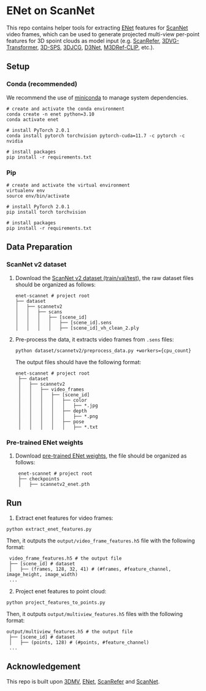 # ENet on ScanNet
This repo contains helper tools for extracting [ENet](https://vitalab.github.io/article/2019/05/06/ENet.html) features for [ScanNet](http://www.scan-net.org/) video frames, which can be used to generate projected multi-view per-point features for 3D spoint clouds as model input (e.g. [ScanRefer](https://github.com/daveredrum/ScanRefer), [3DVG-Transformer](https://github.com/zlccccc/3DVG-Transformer), [3D-SPS](https://github.com/fjhzhixi/3D-SPS), [3DJCG](https://github.com/zlccccc/3DVL_Codebase), [D3Net](https://github.com/daveredrum/D3Net), [M3DRef-CLIP](https://github.com/3dlg-hcvc/M3DRef-CLIP), etc.).

## Setup
### Conda (recommended)
We recommend the use of [miniconda](https://docs.conda.io/en/latest/miniconda.html) to manage system dependencies.

```shell
# create and activate the conda environment
conda create -n enet python=3.10
conda activate enet

# install PyTorch 2.0.1
conda install pytorch torchvision pytorch-cuda=11.7 -c pytorch -c nvidia

# install packages
pip install -r requirements.txt
```

### Pip
```shell
# create and activate the virtual environment
virtualenv env
source env/bin/activate

# install PyTorch 2.0.1
pip install torch torchvision

# install packages
pip install -r requirements.txt
```

## Data Preparation
### ScanNet v2 dataset
1. Download the [ScanNet v2 dataset (train/val/test)](http://www.scan-net.org/), the raw dataset files should be organized as follows:
    ```shell
    enet-scannet # project root
    ├── dataset
    │   ├── scannetv2
    │   │   ├── scans
    │   │   │   ├── [scene_id]
    │   │   │   │   ├── [scene_id].sens
    │   │   │   │   ├── [scene_id]_vh_clean_2.ply
    ```
2. Pre-process the data, it extracts video frames from `.sens` files:
   ```shell
   python dataset/scannetv2/preprocess_data.py +workers={cpu_count}
   ```
   The output files should have the following format:
   ```shell
   enet-scannet # project root
    ├── dataset
    │   ├── scannetv2
    │   │   ├── video_frames
    │   │   │   ├── [scene_id]
    │   │   │   │   ├── color
    │   │   │   │   │   ├── *.jpg
    │   │   │   │   ├── depth
    │   │   │   │   │   ├── *.png
    │   │   │   │   ├── pose
    │   │   │   │   │   ├── *.txt
   ```

### Pre-trained ENet weights
1. Download [pre-trained ENet weights](http://kaldir.vc.in.tum.de/ScanRefer/scannetv2_enet.pth), the file should be organized as follows:
   ```shell
    enet-scannet # project root
    ├── checkpoints
    │   ├── scannetv2_enet.pth
    ```

## Run
1. Extract enet features for video frames:
```shell
python extract_enet_features.py
```
Then, it outputs the `output/video_frame_features.h5` file with the following format:
```shell
 video_frame_features.h5 # the output file
 ├── [scene_id] # dataset
 │   ├── (frames, 128, 32, 41) # (#frames, #feature_channel, image_height, image_width)
 ...
```

2. Project enet features to point cloud:
```shell
python project_features_to_points.py
```
Then, it outputs `output/multiview_features.h5` files with the following format:
```shell
output/multiview_features.h5 # the output file
 ├── [scene_id] # dataset
 │   ├── (points, 128) # (#points, #feature_channel)
 ...
```

## Acknowledgement
This repo is built upon [3DMV](https://github.com/angeladai/3DMV), [ENet](https://vitalab.github.io/article/2019/05/06/ENet.html), [ScanRefer](https://github.com/daveredrum/ScanRefer) and [ScanNet](https://github.com/ScanNet/ScanNet).
